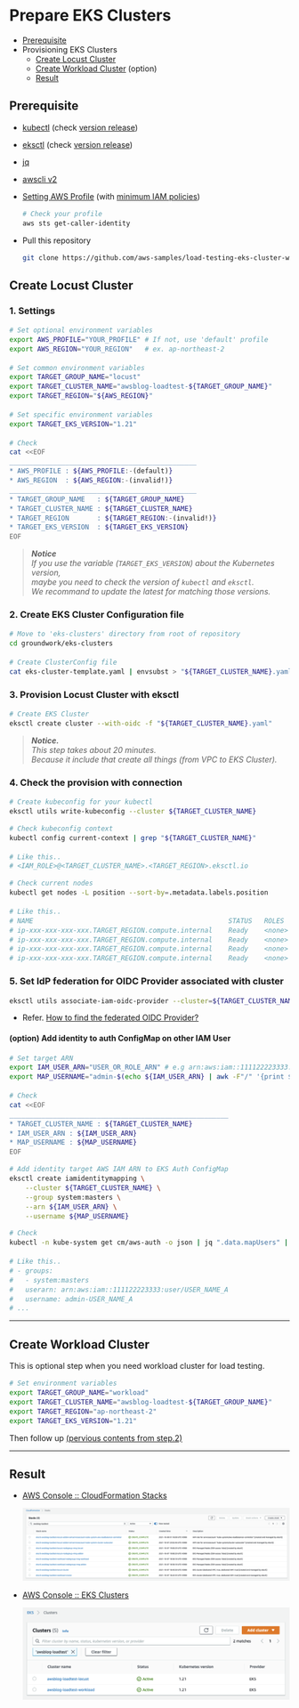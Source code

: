 # Prepare EKS Clusters

- [Prerequisite](#prerequisite)
- Provisioning EKS Clusters
  - [Create Locust Cluster](#create-locust-cluster)
  - [Create Workload Cluster](#create-workload-cluster) (option)
  - [Result](#result)

## Prerequisite

- [kubectl](https://kubernetes.io/docs/tasks/tools/#kubectl) (check [version release](https://kubernetes.io/releases/))
- [eksctl](https://eksctl.io/introduction/#installation) (check [version release](https://github.com/weaveworks/eksctl/releases))
- [jq](https://stedolan.github.io/jq/download/)
- [awscli v2](https://docs.aws.amazon.com/cli/latest/userguide/getting-started-version.html)
- [Setting AWS Profile](https://docs.aws.amazon.com/cli/latest/userguide/cli-configure-profiles.html) (with [minimum IAM policies](https://eksctl.io/usage/minimum-iam-policies/))

  ```bash
  # Check your profile
  aws sts get-caller-identity
  ```

- Pull this repository

  ```bash
  git clone https://github.com/aws-samples/load-testing-eks-cluster-with-locust
  ```

## Create Locust Cluster

### 1. Settings

```bash
# Set optional environment variables
export AWS_PROFILE="YOUR_PROFILE" # If not, use 'default' profile
export AWS_REGION="YOUR_REGION"   # ex. ap-northeast-2

# Set common environment variables
export TARGET_GROUP_NAME="locust"
export TARGET_CLUSTER_NAME="awsblog-loadtest-${TARGET_GROUP_NAME}"
export TARGET_REGION="${AWS_REGION}"

# Set specific environment variables
export TARGET_EKS_VERSION="1.21"

# Check
cat <<EOF
_______________________________________________
* AWS_PROFILE : ${AWS_PROFILE:-(default)}
* AWS_REGION  : ${AWS_REGION:-(invalid!)}
_______________________________________________
* TARGET_GROUP_NAME   : ${TARGET_GROUP_NAME}
* TARGET_CLUSTER_NAME : ${TARGET_CLUSTER_NAME}
* TARGET_REGION       : ${TARGET_REGION:-(invalid!)}
* TARGET_EKS_VERSION  : ${TARGET_EKS_VERSION}
EOF
```

> _**Notice**_  
> _If you use the variable (`TARGET_EKS_VERSION`) about the Kubernetes version,_  
> _maybe you need to check the version of `kubectl` and `eksctl`._  
> _We recommand to update the latest for matching those versions._

### 2. Create EKS Cluster Configuration file

```bash
# Move to 'eks-clusters' directory from root of repository
cd groundwork/eks-clusters

# Create ClusterConfig file
cat eks-cluster-template.yaml | envsubst > "${TARGET_CLUSTER_NAME}.yaml"
```

### 3. Provision Locust Cluster with eksctl

```bash
# Create EKS Cluster
eksctl create cluster --with-oidc -f "${TARGET_CLUSTER_NAME}.yaml"
```

> _**Notice.**_  
> _This step takes about 20 minutes._  
> _Because it include that create all things (from VPC to EKS Cluster)._

### 4. Check the provision with connection

```bash
# Create kubeconfig for your kubectl
eksctl utils write-kubeconfig --cluster ${TARGET_CLUSTER_NAME}
```

```bash
# Check kubeconfig context
kubectl config current-context | grep "${TARGET_CLUSTER_NAME}"

# Like this..
# <IAM_ROLE>@<TARGET_CLUSTER_NAME>.<TARGET_REGION>.eksctl.io
```

```bash
# Check current nodes
kubectl get nodes -L position --sort-by=.metadata.labels.position

# Like this..
# NAME                                                 STATUS   ROLES    AGE     VERSION                POSITION
# ip-xxx-xxx-xxx-xxx.TARGET_REGION.compute.internal    Ready    <none>   46s     MATCH_ON_EKS_VERSION   addon
# ip-xxx-xxx-xxx-xxx.TARGET_REGION.compute.internal    Ready    <none>   48s     MATCH_ON_EKS_VERSION   locust
# ip-xxx-xxx-xxx-xxx.TARGET_REGION.compute.internal    Ready    <none>   52s     MATCH_ON_EKS_VERSION   locust
# ip-xxx-xxx-xxx-xxx.TARGET_REGION.compute.internal    Ready    <none>   44s     MATCH_ON_EKS_VERSION   locust
```

### 5. Set IdP federation for OIDC Provider associated with cluster

```bash
eksctl utils associate-iam-oidc-provider --cluster=${TARGET_CLUSTER_NAME} --approve
```

- Refer. [How to find the federated OIDC Provider?](https://docs.aws.amazon.com/ko_kr/eks/latest/userguide/enable-iam-roles-for-service-accounts.html)

#### (option) Add identity to auth ConfigMap on other IAM User

```bash
# Set target ARN
export IAM_USER_ARN="USER_OR_ROLE_ARN" # e.g arn:aws:iam::111122223333:user/USER_NAME_A
export MAP_USERNAME="admin-$(echo ${IAM_USER_ARN} | awk -F"/" '{print $2}')"

# Check
cat <<EOF
_______________________________________________________
* TARGET_CLUSTER_NAME : ${TARGET_CLUSTER_NAME}
* IAM_USER_ARN : ${IAM_USER_ARN}
* MAP_USERNAME : ${MAP_USERNAME}
EOF
```

```bash
# Add identity target AWS IAM ARN to EKS Auth ConfigMap
eksctl create iamidentitymapping \
    --cluster ${TARGET_CLUSTER_NAME} \
    --group system:masters \
    --arn ${IAM_USER_ARN} \
    --username ${MAP_USERNAME}
```

```bash
# Check
kubectl -n kube-system get cm/aws-auth -o json | jq ".data.mapUsers" | jq -r

# Like this..
# - groups:
#   - system:masters
#   userarn: arn:aws:iam::111122223333:user/USER_NAME_A
#   username: admin-USER_NAME_A
# ...
```

---

## Create Workload Cluster

This is optional step when you need workload cluster for load testing.

```bash
# Set environment variables
export TARGET_GROUP_NAME="workload"
export TARGET_CLUSTER_NAME="awsblog-loadtest-${TARGET_GROUP_NAME}"
export TARGET_REGION="ap-northeast-2"
export TARGET_EKS_VERSION="1.21"
```

Then follow up [(pervious contents from step.2)](#2-create-eks-cluster-configuration-file)

---

## Result

- [AWS Console :: CloudFormation Stacks](https://console.aws.amazon.com/cloudformation/home#/stacks?filteringStatus=active&filteringText=awsblog-loadtest&viewNested=true&hideStacks=false)

  ![cfn-console-result](./result-images/cfn-console.png)

- [AWS Console :: EKS Clusters](https://console.aws.amazon.com/eks/home)

  ![eks-console-result](./result-images/eks-console.png)
